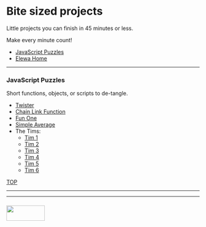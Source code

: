 # Bite sized projects 

Little projects you can finish in 45 minutes or less.

Make every minute count!

* [JavaScript Puzzles](#javascript-puzzles)
* [Elewa Home](https://elewa-academy.github.io)

___

### JavaScript Puzzles

Short functions, objects, or scripts to de-tangle.

* [Twister](./javascript-puzzles/twister.md)
* [Chain Link Function](./javascript-puzzles/chain-link-function.md)
* [Fun One](./javascript-puzzles/fun-one.md)
* [Simple Average](./javascript-puzzles/simple-average.md)
* The Tims:
  * [Tim 1](./javascript-puzzles/tim-1.md)
  * [Tim 2](./javascript-puzzles/tim-2.md)
  * [Tim 3](./javascript-puzzles/tim-3.md)
  * [Tim 4](./javascript-puzzles/tim-4.md)
  * [Tim 5](./javascript-puzzles/tim-5.md)
  * [Tim 6](./javascript-puzzles/tim-6.md)

[TOP](#bite-sized-projects)

___
___
### <a href="http://elewa.education/blog" target="_blank"><img src="https://user-images.githubusercontent.com/18554853/34921062-506450ae-f97d-11e7-875f-6feeb26ad72d.png" width="100" height="40"/></a>